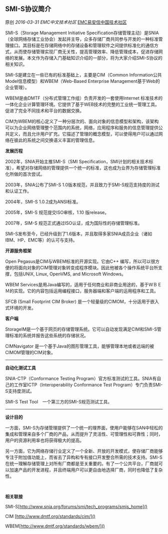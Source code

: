 ## SMI-S协议简介

原创 *2016-03-31* *EMC中文技术社区* [EMC易安信中国技术社区](https://mp.weixin.qq.com/s?__biz=MjM5NjY0NzAwMg==&mid=403467329&idx=3&sn=244892611398139b786674dfe822ecc3&scene=21##)

SMI-S（Storage Management Initiative Specification存储管理主动）是SNIA（全球网络存储工业协会）发起并主导，众多存储厂商共同参与开发的一种标准管理接口。其目标是在存储网络中的存储设备和管理软件之间提供标准化的通信方式，从而使存储管理实现厂商无关性，提高管理效率、降低管理成本，促进存储网络的发展。本文作为存储入门基础知识介绍的一部分，将为大家介绍SMI-S协议的相关知识。

 

SMI-S是建立在一些已有的标准基础上，主要是CIM（Common Information公共Model信息模型）和WBEM（Web-Based Enterprise Management基于Web的企业管理）。

 

WBEM是由DMTF（分布式管理工作组）负责开发的一套使用Internet 标准技术的一体化企业计算管理环境。它提供了基于WEB技术的完整的工业统一管理工具。促进了完全不同技术和平台的数据交换。

 

CIM为WBEM的核心定义了一种分层次的、面向对象的信息模型和架构，该架构可以为企业网络管理整个范围内的系统，网络，应用程序和服务的信息管理提供公共定义，而且允许用户扩充。它描述了管理的概念模型，可以使得用户可以通过网络在彼此的系统之间交换语义丰富的管理信息。

 

 

**发展历程**

 

2002年，SNIA开始主推SMI-S（SMI Specification，SMI计划的相关技术标准），希望对存储网络的管理提供一个统一的标准，这也成为业界为存储管理标准化所做的首次尝试。

2003年，SNIA公布了SMI-S 1.0版本规范，并且致力于SMI-S规范支持度的测试和认证工作。

2004年，SMI-S 1.0.2成为ANSI标准。

2005年，SMI-S 规范提交ISO审核，1.10 版release。

2007年，SIM-S 规范正式通过ISO认证，成为国际性的存储管理标准。

SMI-S发布至今，已经升级到了1.6版本，并且取得多家SNIA成员企业（诸如IBM、HP、EMC等）的认可与支持。

 

**开源服务框架**

 

Open Pegasus是CIM与WBEM标准的开源实现。它由C++ 编写，所以可以很方便的将面向对象的CIM管理对象转变成程序模块。因此他被各个操作系统平台所支撑，包括UNIX, Linux, OpenVMS, and Microsoft Windows。

WBEM Services是用Java编写的，适用于任何商业和非商业用途的，基于ＷＢＥＭ的实现。它的内容包括运用编程接口，服务器端和客户端的运用程序和工具。

SFCB (Small Footprint CIM Broker) 是一个轻量级的CIMOM，十分适用于嵌入式环境的开发。

 

 

**客户端**

 

StorageIM是一个基于网页的存储管理系统。它可以自动发现满足CIM和SMI-S管理标准的系统并报告这些系统的存储状况。

CIMNavigator 是一个基于Java的图形管理工具，能够管理本地或者远端的被CIMOM管理的CIM对象。

 

** **

**自动化测试工具**

 

SNIA-CTP（Conformance Testing Program）官方标准测试的工具。SNIA有自己的工作室ICTP（Interoperability Conformance Test Program）专门负责SMI-S支持度测试。

SMI-S Test Tool　一个第三方的SMI-S规范测试工具。

 

** **

**设计目的**

   

​    一方面，SMI-S为存储管理提供了一个统一的理界面，使用户能够在SAN中轻松的集成和管理来自多个厂商的产品，从而提升了灵活性、可管理性和可靠性；同时，用户的资源利用率也将获得极大的提高。

​    另一方面，它为网络存储行业定义了一个全新、开放的开发模式，使存储厂商能够专注于附加值功能上，而省去了异构和专有接口开发整合所需的技术支持。SMI-S在统一理解存储管理上对所有厂商都是至关重要的。有了一个公共平台，厂商就可以加速产品的开发进程，并且终端用户可以更自由地选择厂商，同时也降低了复杂性。

​       

 

**相关联接**

 

SMI-S[http://www.snia.org/forums/smi/tech_programs/smis_home]()

CIM  [http://www.dmtf.org/standards/cim/]()

WBEM[http://www.dmtf.org/standards/wbem/]()